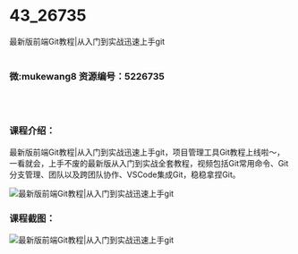 # 43_26735
最新版前端Git教程|从入门到实战迅速上手git
<br/></br>
<h3>微:mukewang8 资源编号：5226735</h3>
<br/></br>
<h3>课程介绍：</h3>
<p>最新版前端<a title="查看与 Git 相关的文章" target="_blank">Git</a>教程|从入门到实战迅速上手git，项目管理工具<a title="查看与 Git 相关的文章" target="_blank">Git</a>教程上线啦～，一看就会，上手不废的最新版从入门到实战全套教程，视频包括Git常用命令、Git分支管理、团队以及跨团队协作、VSCode集成Git，稳稳拿捏Git。</p>
<p><img src="https://www.ko996.com/wp-content/uploads/img/2022/09/1-139-300x188.png" alt="最新版前端Git教程|从入门到实战迅速上手git"></p>
<div class="info-desc">
<h3>课程截图：</h3>
<p><img src="https://www.ko996.com/wp-content/uploads/img/2022/09/2-149.png" alt="最新版前端Git教程|从入门到实战迅速上手git"></p>


			
</div>
